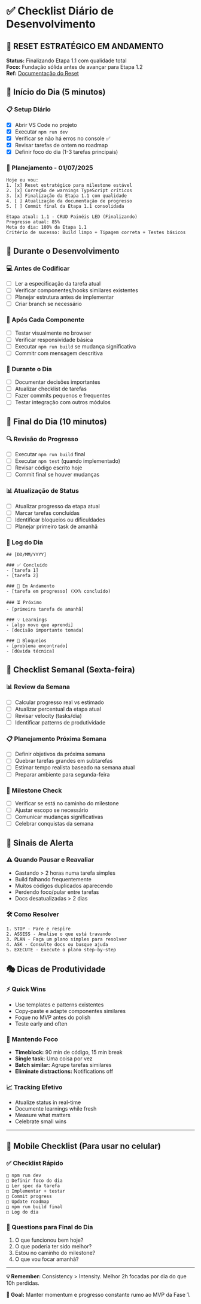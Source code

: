 # ✅ Checklist Diário de Desenvolvimento

## 🚨 RESET ESTRATÉGICO EM ANDAMENTO
**Status:** Finalizando Etapa 1.1 com qualidade total  
**Foco:** Fundação sólida antes de avançar para Etapa 1.2  
**Ref:** [Documentação do Reset](../../RESET_ESTRATEGICO_01_07_2025.md)

## 🌅 Início do Dia (5 minutos)

### 📋 Setup Diário

- [x] Abrir VS Code no projeto
- [x] Executar `npm run dev`
- [x] Verificar se não há erros no console ✅
- [x] Revisar tarefas de ontem no roadmap
- [x] Definir foco do dia (1-3 tarefas principais)

### 🎯 Planejamento - 01/07/2025

```
Hoje eu vou:
1. [x] Reset estratégico para milestone estável
2. [x] Correção de warnings TypeScript críticos
3. [x] Finalização da Etapa 1.1 com qualidade
4. [ ] Atualização da documentação de progresso
5. [ ] Commit final da Etapa 1.1 consolidada

Etapa atual: 1.1 - CRUD Painéis LED (Finalizando)
Progresso atual: 85%
Meta do dia: 100% da Etapa 1.1
Critério de sucesso: Build limpo + Tipagem correta + Testes básicos
```

## 🔄 Durante o Desenvolvimento

### 💻 Antes de Codificar

- [ ] Ler a especificação da tarefa atual
- [ ] Verificar componentes/hooks similares existentes
- [ ] Planejar estrutura antes de implementar
- [ ] Criar branch se necessário

### 🧪 Após Cada Componente

- [ ] Testar visualmente no browser
- [ ] Verificar responsividade básica
- [ ] Executar `npm run build` se mudança significativa
- [ ] Commitr com mensagem descritiva

### 📝 Durante o Dia

- [ ] Documentar decisões importantes
- [ ] Atualizar checklist de tarefas
- [ ] Fazer commits pequenos e frequentes
- [ ] Testar integração com outros módulos

## 🌆 Final do Dia (10 minutos)

### 🔍 Revisão do Progresso

- [ ] Executar `npm run build` final
- [ ] Executar `npm test` (quando implementado)
- [ ] Revisar código escrito hoje
- [ ] Commit final se houver mudanças

### 📊 Atualização de Status

- [ ] Atualizar progresso da etapa atual
- [ ] Marcar tarefas concluídas
- [ ] Identificar bloqueios ou dificuldades
- [ ] Planejar primeiro task de amanhã

### 📝 Log do Dia

```
## [DD/MM/YYYY]

### ✅ Concluído
- [tarefa 1]
- [tarefa 2]

### 🔄 Em Andamento
- [tarefa em progresso] (XX% concluído)

### ⏳ Próximo
- [primeira tarefa de amanhã]

### 💡 Learnings
- [algo novo que aprendi]
- [decisão importante tomada]

### 🚧 Bloqueios
- [problema encontrado]
- [dúvida técnica]
```

## 📅 Checklist Semanal (Sexta-feira)

### 📊 Review da Semana

- [ ] Calcular progresso real vs estimado
- [ ] Atualizar percentual da etapa atual
- [ ] Revisar velocity (tasks/dia)
- [ ] Identificar patterns de produtividade

### 📋 Planejamento Próxima Semana

- [ ] Definir objetivos da próxima semana
- [ ] Quebrar tarefas grandes em subtarefas
- [ ] Estimar tempo realista baseado na semana atual
- [ ] Preparar ambiente para segunda-feira

### 🎯 Milestone Check

- [ ] Verificar se está no caminho do milestone
- [ ] Ajustar escopo se necessário
- [ ] Comunicar mudanças significativas
- [ ] Celebrar conquistas da semana

## 🚨 Sinais de Alerta

### ⚠️ Quando Pausar e Reavaliar

- Gastando > 2 horas numa tarefa simples
- Build falhando frequentemente
- Muitos códigos duplicados aparecendo
- Perdendo foco/pular entre tarefas
- Docs desatualizadas > 2 dias

### 🛠️ Como Resolver

```
1. STOP - Pare e respire
2. ASSESS - Analise o que está travando
3. PLAN - Faça um plano simples para resolver
4. ASK - Consulte docs ou busque ajuda
5. EXECUTE - Execute o plano step-by-step
```

## 🎭 Dicas de Produtividade

### ⚡ Quick Wins

- Use templates e patterns existentes
- Copy-paste e adapte componentes similares
- Foque no MVP antes do polish
- Teste early and often

### 🧠 Mantendo Foco

- **Timeblock:** 90 min de código, 15 min break
- **Single task:** Uma coisa por vez
- **Batch similar:** Agrupe tarefas similares
- **Eliminate distractions:** Notifications off

### 📈 Tracking Efetivo

- Atualize status in real-time
- Documente learnings while fresh
- Measure what matters
- Celebrate small wins

---

## 📱 Mobile Checklist (Para usar no celular)

### ✅ Checklist Rápido

```
□ npm run dev
□ Definir foco do dia
□ Ler spec da tarefa
□ Implementar + testar
□ Commit progress
□ Update roadmap
□ npm run build final
□ Log do dia
```

### 🎯 Questions para Final do Dia

1. O que funcionou bem hoje?
2. O que poderia ter sido melhor?
3. Estou no caminho do milestone?
4. O que vou focar amanhã?

---

**💡 Remember:** Consistency > Intensity. Melhor 2h focadas por dia do que 10h perdidas.

**🎯 Goal:** Manter momentum e progresso constante rumo ao MVP da Fase 1.
